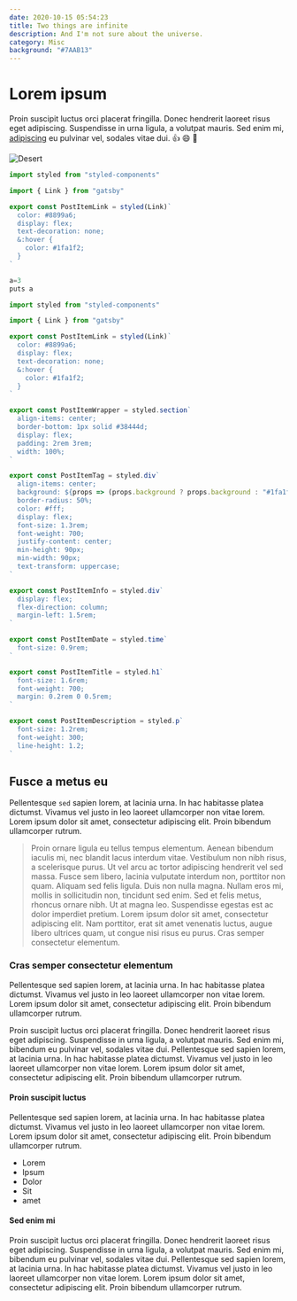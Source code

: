 ```yaml
---
date: 2020-10-15 05:54:23
title: Two things are infinite
description: And I'm not sure about the universe.
category: Misc
background: "#7AAB13"
---
```


# Lorem ipsum

Proin suscipit luctus orci placerat fringilla. Donec hendrerit laoreet risus eget adipiscing. Suspendisse in urna ligula, a volutpat mauris. Sed enim mi, [adipiscing](http://google.com) eu pulvinar vel, sodales vitae dui. :thumbsup: :smile: :sparkler:

![Desert](/assets/img/desert.jpg)

```jsx
import styled from "styled-components"

import { Link } from "gatsby"

export const PostItemLink = styled(Link)`
  color: #8899a6;
  display: flex;
  text-decoration: none;
  &:hover {
    color: #1fa1f2;
  }
`
```

```javascript
a=3
puts a
```

```jsx
import styled from "styled-components"

import { Link } from "gatsby"

export const PostItemLink = styled(Link)`
  color: #8899a6;
  display: flex;
  text-decoration: none;
  &:hover {
    color: #1fa1f2;
  }
`

export const PostItemWrapper = styled.section`
  align-items: center;
  border-bottom: 1px solid #38444d;
  display: flex;
  padding: 2rem 3rem;
  width: 100%;
`

export const PostItemTag = styled.div`
  align-items: center;
  background: ${props => (props.background ? props.background : "#1fa1f2")};
  border-radius: 50%;
  color: #fff;
  display: flex;
  font-size: 1.3rem;
  font-weight: 700;
  justify-content: center;
  min-height: 90px;
  min-width: 90px;
  text-transform: uppercase;
`

export const PostItemInfo = styled.div`
  display: flex;
  flex-direction: column;
  margin-left: 1.5rem;
`

export const PostItemDate = styled.time`
  font-size: 0.9rem;
`

export const PostItemTitle = styled.h1`
  font-size: 1.6rem;
  font-weight: 700;
  margin: 0.2rem 0 0.5rem;
`

export const PostItemDescription = styled.p`
  font-size: 1.2rem;
  font-weight: 300;
  line-height: 1.2;
`
```

## Fusce a metus eu

Pellentesque `sed` sapien lorem, at lacinia urna. In hac habitasse platea dictumst. Vivamus vel justo in leo laoreet ullamcorper non vitae lorem. Lorem ipsum dolor sit amet, consectetur adipiscing elit. Proin bibendum ullamcorper rutrum.

> Proin ornare ligula eu tellus tempus elementum. Aenean bibendum iaculis mi, nec blandit lacus interdum vitae. Vestibulum non nibh risus, a scelerisque purus. Ut vel arcu ac tortor adipiscing hendrerit vel sed massa. Fusce sem libero, lacinia vulputate interdum non, porttitor non quam. Aliquam sed felis ligula. Duis non nulla magna.
> Nullam eros mi, mollis in sollicitudin non, tincidunt sed enim. Sed et felis metus, rhoncus ornare nibh. Ut at magna leo. Suspendisse egestas est ac dolor imperdiet pretium. Lorem ipsum dolor sit amet, consectetur adipiscing elit. Nam porttitor, erat sit amet venenatis luctus, augue libero ultrices quam, ut congue nisi risus eu purus. Cras semper consectetur elementum.

### Cras semper consectetur elementum

Pellentesque sed sapien lorem, at lacinia urna. In hac habitasse platea dictumst. Vivamus vel justo in leo laoreet ullamcorper non vitae lorem. Lorem ipsum dolor sit amet, consectetur adipiscing elit. Proin bibendum ullamcorper rutrum.

Proin suscipit luctus orci placerat fringilla. Donec hendrerit laoreet risus eget adipiscing. Suspendisse in urna ligula, a volutpat mauris. Sed enim mi, bibendum eu pulvinar vel, sodales vitae dui. Pellentesque sed sapien lorem, at lacinia urna. In hac habitasse platea dictumst. Vivamus vel justo in leo laoreet ullamcorper non vitae lorem. Lorem ipsum dolor sit amet, consectetur adipiscing elit. Proin bibendum ullamcorper rutrum.

#### Proin suscipit luctus

Pellentesque sed sapien lorem, at lacinia urna. In hac habitasse platea dictumst. Vivamus vel justo in leo laoreet ullamcorper non vitae lorem. Lorem ipsum dolor sit amet, consectetur adipiscing elit. Proin bibendum ullamcorper rutrum.

- Lorem
- Ipsum
- Dolor
- Sit
- amet

#### Sed enim mi

Proin suscipit luctus orci placerat fringilla. Donec hendrerit laoreet risus eget adipiscing. Suspendisse in urna ligula, a volutpat mauris. Sed enim mi, bibendum eu pulvinar vel, sodales vitae dui. Pellentesque sed sapien lorem, at lacinia urna. In hac habitasse platea dictumst. Vivamus vel justo in leo laoreet ullamcorper non vitae lorem. Lorem ipsum dolor sit amet, consectetur adipiscing elit. Proin bibendum ullamcorper rutrum.
